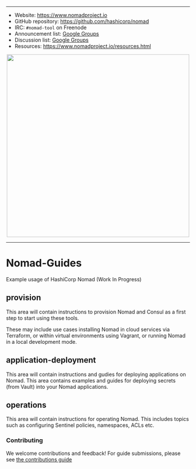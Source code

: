 
----
-	Website: https://www.nomadproject.io
-   GitHub repository: https://github.com/hashicorp/nomad
-	IRC: `#nomad-tool` on Freenode
-	Announcement list: [Google Groups](https://groups.google.com/group/hashicorp-announce)
-	Discussion list: [Google Groups](https://groups.google.com/group/nomad-tool)
-   Resources: https://www.nomadproject.io/resources.html

<p align="center" style="text-align:center;">
  <img src="https://cdn.rawgit.com/hashicorp/nomad/master/website/source/assets/images/logo-text.svg" width="500" />
</p>

----  

# Nomad-Guides
Example usage of HashiCorp Nomad (Work In Progress)

## provision
This area will contain instructions to provision Nomad and Consul as a first step to start using these tools.

These may include use cases installing Nomad in cloud services via Terraform, or within virtual environments using Vagrant, or running Nomad in a local development mode.  

## application-deployment
This area will contain instructions and gudies for deploying applications on Nomad. This area contains examples and guides for deploying secrets (from Vault) into your Nomad applications.

## operations
This area will contain instructions for operating Nomad. This includes topics such as configuring Sentinel policies, namespaces, ACLs etc.

### Contributing
We welcome contributions and feedback!  For guide submissions, please see [the contributions guide](CONTRIBUTING.md)